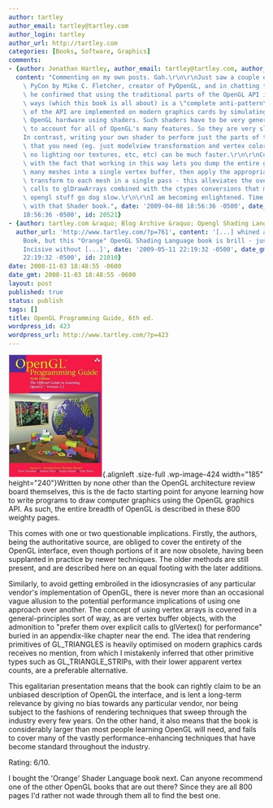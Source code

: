 ```yaml
---
author: tartley
author_email: tartley@tartley.com
author_login: tartley
author_url: http://tartley.com
categories: [Books, Software, Graphics]
comments:
- {author: Jonathan Hartley, author_email: tartley@tartley.com, author_url: 'http://tartley.com',
  content: "Commenting on my own posts. Gah.\r\n\r\nJust saw a couple of talks at\
    \ PyCon by Mike C. Fletcher, creator of PyOpenGL, and in chatting to him afterwards\
    \ he confirmed that using the traditional parts of the OpenGL API in traditional\
    \ ways (which this book is all about) is a \"complete anti-pattern\". These parts\
    \ of the API are implemented on modern graphics cards by simulating the traditional\
    \ OpenGL hardware using shaders. Such shaders have to be very general-purpose,\
    \ to account for all of OpenGL's many features. So they are very slow.\r\n\r\n\
    In contrast, writing your own shader to perform just the parts of the pipeline\
    \ that you need (eg. just modelview transformation and vertex color interpolation,\
    \ no lighting nor textures, etc, etc) can be much faster.\r\n\r\nCombine this\
    \ with the fact that working in this way lets you dump the entire geometry of\
    \ many meshes into a single vertex buffer, then apply the appropriate modelview\
    \ transform to each mesh in a single pass - this alleviates the overhead of multiple\
    \ calls to glDrawArrays combined with the ctypes conversions that make Python\
    \ opengl stuff go dog slow.\r\n\r\nI am becoming enlightened. Time to press on\
    \ with that Shader book.", date: '2009-04-08 18:56:36 -0500', date_gmt: '2009-04-08
    18:56:36 -0500', id: 20521}
- {author: tartley.com &raquo; Blog Archive &raquo; Opengl Shading Language, author_email: '',
  author_url: 'http://www.tartley.com/?p=761', content: '[...] whined about the Red
    Book, but this "Orange" OpenGL Shading Language book is brill - just what I needed.
    Incisive without [...]', date: '2009-05-11 22:19:32 -0500', date_gmt: '2009-05-11
    22:19:32 -0500', id: 21010}
date: 2008-11-03 18:48:55 -0600
date_gmt: 2008-11-03 18:48:55 -0600
layout: post
published: true
status: publish
tags: []
title: OpenGL Programming Guide, 6th ed.
wordpress_id: 423
wordpress_url: http://www.tartley.com/?p=423
---
```


![](/assets/2008/10/opengl-programming-guide.jpg "opengl-programming-guide"){.alignleft
.size-full .wp-image-424 width="185" height="240"}Written by none other
than the OpenGL architecture review board themselves, this is the de
facto starting point for anyone learning how to write programs to draw
computer graphics using the OpenGL graphics API. As such, the entire
breadth of OpenGL is described in these 800 weighty pages.

This comes with one or two questionable implications. Firstly, the
authors, being the authoritative source, are obliged to cover the
entirety of the OpenGL interface, even though portions of it are now
obsolete, having been supplanted in practice by newer techniques. The
older methods are still present, and are described here on an equal
footing with the later additions.

Similarly, to avoid getting embroiled in the idiosyncrasies of any
particular vendor's implementation of OpenGL, there is never more than
an occasional vague allusion to the potential performance implications
of using one approach over another. The concept of using vertex arrays
is covered in a general-principles sort of way, as are vertex buffer
objects, with the admonition to "prefer them over explicit calls to
glVertex() for performance" buried in an appendix-like chapter near the
end. The idea that rendering primitives of GL\_TRIANGLES is heavily
optimised on modern graphics cards receives no mention, from which I
mistakenly inferred that other primitive types such as
GL\_TRIANGLE\_STRIPs, with their lower apparent vertex counts, are a
preferable alternative.

This egalitarian presentation means that the book can rightly claim to
be an unbiased description of OpenGL the interface, and is lent a
long-term relevance by giving no bias towards any particular vendor, nor
being subject to the fashions of rendering techniques that sweep through
the industry every few years. On the other hand, it also means that the
book is considerably larger than most people learning OpenGL will need,
and fails to cover many of the vastly performance-enhancing techniques
that have become standard throughout the industry.

Rating: 6/10.

I bought the 'Orange' Shader Language book next. Can anyone recommend
one of the other OpenGL books that are out there? Since they are all 800
pages I'd rather not wade through them all to find the best one.
